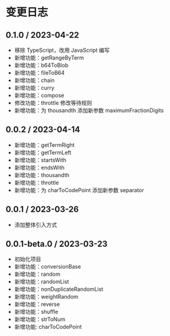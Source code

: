 # 变更日志

## 0.1.0 / 2023-04-22

-   移除 TypeScript，改用 JavaScript 编写
-   新增功能：getRangeByTerm
-   新增功能：b64ToBlob
-   新增功能：fileToB64
-   新增功能：chain
-   新增功能：curry
-   新增功能：compose
-   修改功能：throttle 修改等待规则
-   新增功能：为 thousandth 添加新参数 maximumFractionDigits

## 0.0.2 / 2023-04-14

-   新增功能：getTermRight
-   新增功能：getTermLeft
-   新增功能：startsWith
-   新增功能：endsWith
-   新增功能：thousandth
-   新增功能：throttle
-   新增功能：为 charToCodePoint 添加新参数 separator

## 0.0.1 / 2023-03-26

-   添加整体引入方式

## 0.0.1-beta.0 / 2023-03-23

-   初始化项目
-   新增功能：conversionBase
-   新增功能：random
-   新增功能：randomList
-   新增功能：nonDuplicateRandomList
-   新增功能：weightRandom
-   新增功能：reverse
-   新增功能：shuffle
-   新增功能：strToNum
-   新增功能: charToCodePoint
